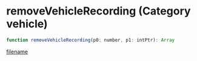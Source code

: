 # removeVehicleRecording (Category vehicle)

```js
function removeVehicleRecording(p0: number, p1: intPtr): Array
```

[filename](removeVehicleRecording_m.md ':include')